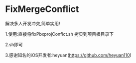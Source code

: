 # FixMergeConflict
解决多人开发冲突,简单实用!

1.使用:直接将fixPbxprojConfict.sh 拷贝到项目根目录下

2.sh即可

3.感谢知名的iOS开发者:heyuan(https://github.com/heyuan110)
